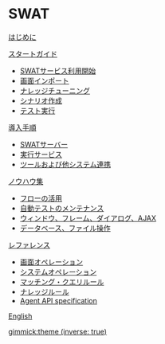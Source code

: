 # SWAT

[はじめに](index.md)

[スタートガイド]()

* [SWATサービス利用開始](guide_start.md)
* [画面インポート](guide_knowledge.md)
* [ナレッジチューニング](guide_tuning.md)
* [シナリオ作成](guide_scenarios.md)
* [テスト実行](guide_execution.md)
 
[導入手順]()

* [SWATサーバー](setup_swat.md)
* [実行サービス](setup_execservices.md)
* [ツールおよび他システム連携](setup_tools.md)

[ノウハウ集]()

* [フローの活用](article_flow.md)
* [自動テストのメンテナンス](article_maintenance.md)
* [ウィンドウ、フレーム、ダイアログ、AJAX](article_scenes.md)
* [データベース、ファイル操作](article_api_call.md)

[レファレンス]()

* [画面オペレーション](ref_web_operation.md)
* [システムオペレーション](ref_sys_operation.md)
* [マッチング・クエリルール](ref_mq_rule.md)
* [ナレッジルール](ref_knowledge_rule.md)
* [Agent API specification](ref_agent_api.md)

[English](/swat/)

[gimmick:theme (inverse: true)](bootstrap)
